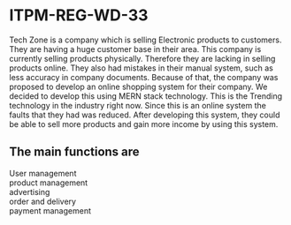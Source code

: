<h1 class="code-line" data-line-start=0 data-line-end=1 ><a id="ITPMREGWD33_0"></a>ITPM-REG-WD-33</h1>
<p class="has-line-data" data-line-start="1" data-line-end="2">Tech Zone is a company which is selling Electronic products to customers. They are having a huge customer base in their area. This company is currently selling products physically. Therefore they are lacking in selling products online. They also had mistakes in their manual system, such as less accuracy in company documents. Because of that, the company was proposed to develop an online shopping system for their company. We decided to develop this using MERN stack technology. This is the Trending technology in the industry right now. Since this is an online system the faults that they had was reduced. After developing this system, they could be able to sell more products and gain more income by using this system.</p>
<h2 class="code-line" data-line-start=3 data-line-end=4 ><a id="The_main_functions_are_3"></a>The main functions are</h2>
<p class="has-line-data" data-line-start="4" data-line-end="9">User management<br>
product management<br>
advertising<br>
order and delivery<br>
payment management</p>
